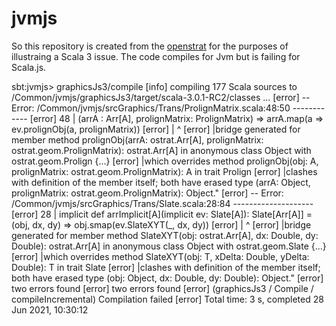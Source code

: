 # jvmjs
So this repository is created from the [openstrat](https://github.com/Rich2/openstrat) for the purposes of illustraing a Scala 3 issue. The code compiles for Jvm but is failing for Scala.js.

sbt:jvmjs> graphicsJs3/compile
[info] compiling 177 Scala sources to /Common/jvmjs/graphicsJs3/target/scala-3.0.1-RC2/classes ...
[error] -- Error: /Common/jvmjs/srcGraphics/Trans/ProlignMatrix.scala:48:50 ------------
[error] 48 |    (arrA : Arr[A], prolignMatrix: ProlignMatrix) => arrA.map(a => ev.prolignObj(a, prolignMatrix))
[error]    |                                                  ^
[error]    |bridge generated for member method prolignObj(arrA: ostrat.Arr[A], prolignMatrix: ostrat.geom.ProlignMatrix): ostrat.Arr[A] in anonymous class Object with ostrat.geom.Prolign {...}
[error]    |which overrides method prolignObj(obj: A, prolignMatrix: ostrat.geom.ProlignMatrix): A in trait Prolign
[error]    |clashes with definition of the member itself; both have erased type (arrA: Object, prolignMatrix: ostrat.geom.ProlignMatrix): Object."
[error] -- Error: /Common/jvmjs/srcGraphics/Trans/Slate.scala:28:84 --------------------
[error] 28 |  implicit def arrImplicit[A](implicit ev: Slate[A]): Slate[Arr[A]] = (obj, dx, dy) => obj.smap(ev.SlateXYT(_, dx, dy))
[error]    |                                                                                    ^
[error]    |bridge generated for member method SlateXYT(obj: ostrat.Arr[A], dx: Double, dy: Double): ostrat.Arr[A] in anonymous class Object with ostrat.geom.Slate {...}
[error]    |which overrides method SlateXYT(obj: T, xDelta: Double, yDelta: Double): T in trait Slate
[error]    |clashes with definition of the member itself; both have erased type (obj: Object, dx: Double, dy: Double): Object."
[error] two errors found
[error] two errors found
[error] (graphicsJs3 / Compile / compileIncremental) Compilation failed
[error] Total time: 3 s, completed 28 Jun 2021, 10:30:12

